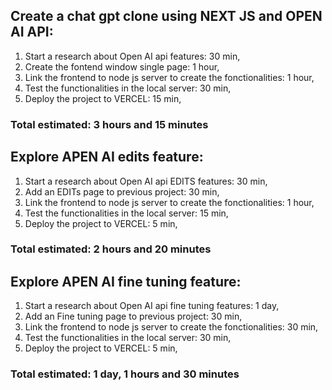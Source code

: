 ## Create a chat gpt clone using NEXT JS and OPEN AI API:

1. Start a research about Open AI api features: 30 min,
2. Create the fontend window single page: 1 hour,
3. Link the frontend to node js server to create the fonctionalities: 1 hour,
4. Test the functionalities in the local server: 30 min,
5. Deploy the project to VERCEL: 15 min,

### Total estimated: 3 hours and 15 minutes

## Explore APEN AI edits feature:

1. Start a research about Open AI api EDITS features: 30 min,
2. Add an EDITs page to previous project: 30 min,
3. Link the frontend to node js server to create the fonctionalities: 1 hour,
4. Test the functionalities in the local server: 15 min,
5. Deploy the project to VERCEL: 5 min,

### Total estimated: 2 hours and 20 minutes

## Explore APEN AI fine tuning feature:

1. Start a research about Open AI api fine tuning features: 1 day,
2. Add an Fine tuning page to previous project: 30 min,
3. Link the frontend to node js server to create the fonctionalities: 30 min,
4. Test the functionalities in the local server: 30 min,
5. Deploy the project to VERCEL: 5 min,

### Total estimated: 1 day, 1 hours and 30 minutes

